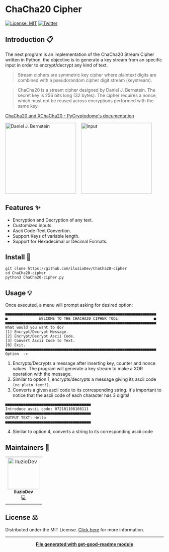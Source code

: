 # ChaCha20 Cipher

[![License: MIT](https://img.shields.io/badge/License-MIT-yellow.svg)](https://opensource.org/licenses/MIT)
[![Twitter](https://img.shields.io/twitter/follow/luctstt.svg?label=Follow&style=social)](https://twitter.com/iluzioDev)

## Introduction 📋

The next program is an implementation of the ChaCha20 Stream Cipher written in Python, the objective is to generate a key stream from an specific input in order to encrypt/decrypt any kind of text.

> Stream ciphers are symmetric key cipher where plaintext digits are combined with a pseudorandom cipher digit stream (keystream). 

> ChaCha20 is a stream cipher designed by Daniel J. Bernstein. The secret key is 256 bits long (32 bytes). The cipher requires a nonce, which must not be reused across encryptions performed with the same key.

[ChaCha20 and XChaCha20 - PyCryptodome's documentation](https://pycryptodome.readthedocs.io/en/latest/src/cipher/chacha20.html)

<p float="left">
	<img src="https://upload.wikimedia.org/wikipedia/commons/1/1a/Dan_Bernstein_27C3.jpg" alt="Daniel J. Bernstein" height="225px">&nbsp;&nbsp;&nbsp;
  <img src="https://xilinx.github.io/Vitis_Libraries/security/2019.2/_images/chacha.png" alt="Input" height="225px">
</p>

## Features ✨

* Encryption and Decryption of any text.
* Customized inputs.
* Ascii Code-Text Convertion.
* Support Keys of variable length.
* Support for Hexadecimal or Decimal Formats.

## Install 🔧

```
git clone https://github.com/iluzioDev/ChaCha20-cipher
cd ChaCha20-cipher
python3 ChaCha20-cipher.py
```

## Usage 💡

Once executed, a menu will prompt asking for desired option:

```
■■■■■■■■■■■■■■■■■■■■■■■■■■■■■■■■■■■■■■■■■■■■■■■■■■■■■■■■■■■■■■■■■■■
■              WELCOME TO THE CHACHA20 CIPHER TOOL!               ■
■■■■■■■■■■■■■■■■■■■■■■■■■■■■■■■■■■■■■■■■■■■■■■■■■■■■■■■■■■■■■■■■■■■
What would you want to do?
[1] Encrypt/Decrypt Message.
[2] Encrypt/Decrypt Ascii Code.
[3] Convert Ascii Code to Text.
[0] Exit.
■■■■■■■■■■■■■■■■■■■■■■■■■■■■■■■■■■■■■■■■■■■■■■■■■■■■■■■■■■■■■■■■■■■
Option  ->
```

1. Encrypts/Decrypts a message after inserting key, counter and nonce values. The program will generate a key stream to make a XOR operation with the message.
2. Similar to option 1, encrypts/decrypts a message giving its ascii code ```(no plain text!)```.
3. Converts a given ascii code to its corresponding string. It's important to notice that the ascii code of each character has 3 digits!
  ```
  ■■■■■■■■■■■■■■■■■■■■■■■■■■■■■■■■■■■■■■
  Introduce ascii code: 072101108108111
  ■■■■■■■■■■■■■■■■■■■■■■■■■■■■■■■■■■■■■■
  OUTPUT TEXT: Hello
  ■■■■■■■■■■■■■■■■■■■■■■■■■■■■■■■■■■■■■■
   ```
4. Similar to option 4, converts a string to its corresponding ascii code

## Maintainers 👷

<table>
  <tr>
    <td align="center"><a href="https://github.com/iluzioDev"><img src="https://avatars.githubusercontent.com/u/45295283?v=4" width="100px;" alt="IluzioDev"/><br /><sub><b>IluzioDev</b></sub></a><br />💻</td>
  </tr>
</table>

## License ⚖️

Distributed under the MIT License. [Click here](LICENSE.md) for more information.

---
<div align="center">
	<b>
		<a href="https://www.npmjs.com/package/get-good-readme">File generated with get-good-readme module</a>
	</b>
</div>